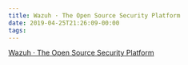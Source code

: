 ```yaml
---
title: Wazuh · The Open Source Security Platform
date: 2019-04-25T21:26:09-00:00
tags:
---
```


[Wazuh · The Open Source Security Platform](https://wazuh.com/)
